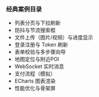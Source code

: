 ### 经典案例目录

- 列表分页与下拉刷新
- 防抖与节流搜索框
- 文件上传（图片/视频）与进度显示
- 登录注册与 Token 刷新
- 表单校验与多步骤向导
- 地图定位与附近POI
- WebSocket 实时消息
- 支付流程（模拟）
- ECharts 图表渲染
- 性能优化与骨架屏


